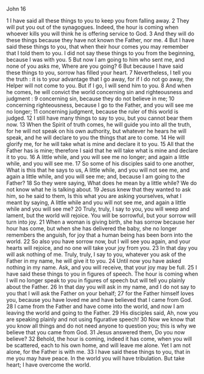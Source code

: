 John 16

1	I have said all these things to you to keep you from falling away.
2	They will put you out of the synagogues. Indeed, the hour is coming when whoever kills you will think he is offering service to God.
3	And they will do these things because they have not known the Father, nor me.
4	But I have said these things to you, that when their hour comes you may remember that I told them to you. I did not say these things to you from the beginning, because I was with you.
5	But now I am going to him who sent me, and none of you asks me, Where are you going?
6	But because I have said these things to you, sorrow has filled your heart.
7	Nevertheless, I tell you the truth : it is to your advantage that I go away, for if I do not go away, the Helper will not come to you. But if I go, I will send him to you.
8	And when he comes, he will convict the world concerning sin and righteousness and judgment :
9	concerning sin, because they do not believe in me;
10	concerning righteousness, because I go to the Father, and you will see me no longer;
11	concerning judgment, because the ruler of this world is judged.
12	I still have many things to say to you, but you cannot bear them now.
13	When the Spirit of truth comes, he will guide you into all the truth, for he will not speak on his own authority, but whatever he hears he will speak, and he will declare to you the things that are to come.
14	He will glorify me, for he will take what is mine and declare it to you.
15	All that the Father has is mine; therefore I said that he will take what is mine and declare it to you.
16	A little while, and you will see me no longer; and again a little while, and you will see me.
17	So some of his disciples said to one another, What is this that he says to us, A little while, and you will not see me, and again a little while, and you will see me; and, because I am going to the Father?
18	So they were saying, What does he mean by a little while? We do not know what he is talking about.
19	Jesus knew that they wanted to ask him, so he said to them, Is this what you are asking yourselves, what I meant by saying, A little while and you will not see me, and again a little while and you will see me?
20	Truly, truly, I say to you, you will weep and lament, but the world will rejoice. You will be sorrowful, but your sorrow will turn into joy.
21	When a woman is giving birth, she has sorrow because her hour has come, but when she has delivered the baby, she no longer remembers the anguish, for joy that a human being has been born into the world.
22	So also you have sorrow now, but I will see you again, and your hearts will rejoice, and no one will take your joy from you.
23	In that day you will ask nothing of me. Truly, truly, I say to you, whatever you ask of the Father in my name, he will give it to you.
24	Until now you have asked nothing in my name. Ask, and you will receive, that your joy may be full.
25	I have said these things to you in figures of speech. The hour is coming when I will no longer speak to you in figures of speech but will tell you plainly about the Father.
26	In that day you will ask in my name, and I do not say to you that I will ask the Father on your behalf;
27	for the Father himself loves you, because you have loved me and have believed that I came from God.
28	I came from the Father and have come into the world, and now I am leaving the world and going to the Father.
29	His disciples said, Ah, now you are speaking plainly and not using figurative speech!
30	Now we know that you know all things and do not need anyone to question you; this is why we believe that you came from God.
31	Jesus answered them, Do you now believe?
32	Behold, the hour is coming, indeed it has come, when you will be scattered, each to his own home, and will leave me alone. Yet I am not alone, for the Father is with me.
33	I have said these things to you, that in me you may have peace. In the world you will have tribulation. But take heart; I have overcome the world.

